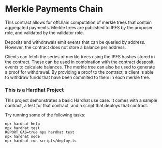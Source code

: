 # Merkle Payments Chain

This contract allows for offchain computation of merkle trees that contain aggregated payments. Merkle trees are published to IPFS by the proposer role, and validated by the validator role.

Deposits and withdrawals emit events that can be queried by address. However, the contract does not store a balance per address.

Clients can fetch the series of merkle trees using the IPFS hashes stored in the contract. These can be used in combination with the contract desposit events to calculate balances. The merkle tree can also be used to generate a proof for withdrawal. By providing a proof to the contract, a client is able to withdraw funds that have been commited to them in each merkle tree.

### This is a Hardhat Project

This project demonstrates a basic Hardhat use case. It comes with a sample contract, a test for that contract, and a script that deploys that contract.

Try running some of the following tasks:

```shell
npx hardhat help
npx hardhat test
REPORT_GAS=true npx hardhat test
npx hardhat node
npx hardhat run scripts/deploy.ts
```
